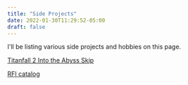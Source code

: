 ```yaml
---
title: "Side Projects"
date: 2022-01-30T11:29:52-05:00
draft: false
---
```


I'll be listing various side projects and hobbies on this page.



[Titanfall 2 Into the Abyss Skip](/proj/titanfall2/)


[RFI catalog](/proj/rficatalog/)
